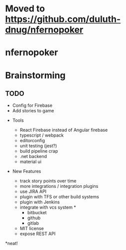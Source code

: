 # Moved to https://github.com/duluth-dnug/nfernopoker


# nfernopoker
# Brainstorming

## TODO
- Config for Firebase
- Add stories to game



* Tools
	* React Firebase instead of Angular firebase
	* typescript / webpack
	* editorconfig
	* unit testing (jest?)
	* build pipeline crap
	* .net backend
	* material ui

* New Features
	* track story points over time
	* more integrations / integration plugins
	* use JIRA API
	* plugin with TFS or other build systems
	* plugin with Jenkins
	* integrate with vcs system *
		* bitbucket
		* github
		* gitlab
	* MIT license
	* expose REST API





*neat!
